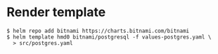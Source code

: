 # Render template

```console
$ helm repo add bitnami https://charts.bitnami.com/bitnami
$ helm template hmd0 bitnami/postgresql -f values-postgres.yaml \
  > src/postgres.yaml
```
